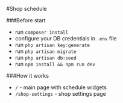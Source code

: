 #Shop schedule

###Before start
- run `composer install`
- configure your DB credentials in `.env` file
- run `php artisan key:generate`
- run `php artisan migrate`
- run `php artisan db:seed`
- run `npm install && npm run dev`

###How it works
- `/` - main page with schedule widgets
- `/shop-settings` - shop settings page
